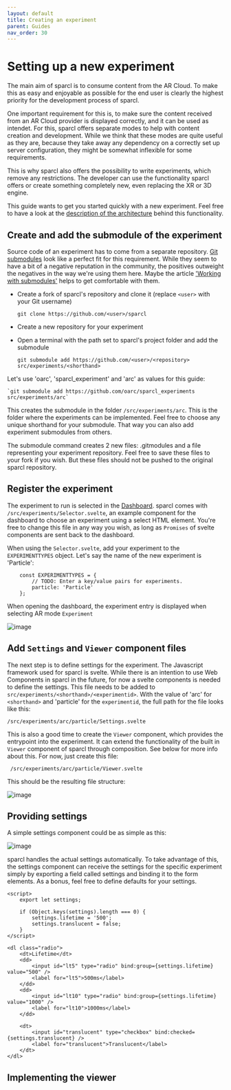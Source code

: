 ```yaml
---
layout: default
title: Creating an experiment
parent: Guides
nav_order: 30
---
```


# Setting up a new experiment

The main aim of sparcl is to consume content from the AR Cloud. To make this as easy and enjoyable as possible for the end user is clearly the highest priority for the development process of sparcl. 

One important requirement for this is, to make sure the content received from an AR Cloud provider is displayed correctly, and it can be used as intendet. For this, sparcl offers separate modes to help with content creation and development. While we think that these modes are quite useful as they are, because they take away any dependency on a correctly set up server configuration, they might be somewhat inflexible for some requirements.

This is why sparcl also offers the possibility to write experiments, which remove any restrictions. The developer can use the functionality sparcl offers or create something completely new, even replacing the XR or 3D engine.

This guide wants to get you started quickly with a new experiment. Feel free to have a look at the [description of the architecture](https://openarcloud.github.io/sparcl/architecture/experiments.html) behind this functionality.


## Create and add the submodule of the experiment

Source code of an experiment has to come from a separate repository. [Git submodules](https://git-scm.com/book/en/v2/Git-Tools-Submodules) look like a perfect fit for this requirement. While they seem to have a bit of a negative reputation in the community, the positives outweight the negatives in the way we're using them here. Maybe the article ['Working with submodules'](https://github.blog/2016-02-01-working-with-submodules/) helps to get comfortable with them.

- Create a fork of sparcl's repository and clone it (replace `<user>` with your Git username)

    `git clone https://github.com/<user>/sparcl`

- Create a new repository for your experiment
- Open a terminal with the path set to sparcl's project folder and add the submodule 

    `git submodule add https://github.com/<user>/<repository> src/experiments/<shorthand>`

Let's use 'oarc', 'sparcl_experiment' and 'arc' as values for this guide: 

    `git submodule add https://github.com/oarc/sparcl_experiments src/experiments/arc`
  
This creates the submodule in the folder `/src/experiments/arc`. This is the folder where the experiments can be implemented. Feel free to choose any unique shorthand for your submodule. That way you can also add experiment submodules from others.
  
The submodule command creates 2 new files: .gitmodules and a file representing your experiment repository. Feel free to save these files to your fork if you wish. But these files should not be pushed to the original sparcl repository.


## Register the experiment

The experiment to run is selected in the [Dashboard](https://openarcloud.github.io/sparcl/glossary.html#dashboard). sparcl comes with `/src/experiments/Selector.svelte`, an example component for the dashboard to choose an experiment using a select HTML element. You're free to change this file in any way you wish, as long as `Promises` of svelte components are sent back to the dashboard.

When using the `Selector.svelte`, add your experiment to the `EXPERIMENTTYPES` object. Let's say the name of the new experiment is 'Particle':

```svelte
    const EXPERIMENTTYPES = {
        // TODO: Enter a key/value pairs for experiments. 
        particle: 'Particle'
    };
```

When opening the dashboard, the experiment entry is displayed when selecting AR mode `Experiment`

![image](https://user-images.githubusercontent.com/231274/122954595-ddc64d00-d37f-11eb-9c5f-7cd7cc9bc549.png)


## Add `Settings` and `Viewer` component files

The next step is to define settings for the experiment. The Javascript framework used for sparcl is svelte. While there is an intention to use Web Components in sparcl in the future, for now a svelte components is needed to define the settings. This file needs to be added to `src/experiments/<shorthand>/<experimentid>`. With the value of 'arc' for `<shorthand>` and 'particle' for the `experimentid`, the full path for the file looks like this:

    /src/experiments/arc/particle/Settings.svelte

This is also a good time to create the `Viewer` component, which provides the entrypoint into the experiment. It can extend the functionality of the built in `Viewer` component of sparcl through composition. See below for more info about this. For now, just create this file:

     /src/experiments/arc/particle/Viewer.svelte
 
 This should be the resulting file structure:
 
![image](https://user-images.githubusercontent.com/231274/123080645-719a2680-d41d-11eb-82fb-c6347d1e628b.png)


## Providing settings

A simple settings component could be as simple as this:

![image](https://user-images.githubusercontent.com/231274/123107439-d794a700-d439-11eb-9cd0-64a0a66bbd7c.png)


sparcl handles the actual settings automatically. To take advantage of this, the settings component can receive the settings for the specific experiment simply by exporting a field called settings and binding it to the form elements. As a bonus, feel free to define defaults for your settings.

```svelte
<script>
    export let settings;

    if (Object.keys(settings).length === 0) {
        settings.lifetime = '500';
        settings.translucent = false;
    }
</script>

<dl class="radio">
    <dt>Lifetime</dt>
    <dd>
        <input id="lt5" type="radio" bind:group={settings.lifetime} value="500" />
        <label for="lt5">500ms</label>
    </dd>
    <dd>
        <input id="lt10" type="radio" bind:group={settings.lifetime} value="1000" />
        <label for="lt10">1000ms</label>
    </dd>

    <dt>
        <input id="translucent" type="checkbox" bind:checked={settings.translucent} />
        <label for="translucent">Translucent</label>
    </dt>
</dl>
```


## Implementing the viewer
